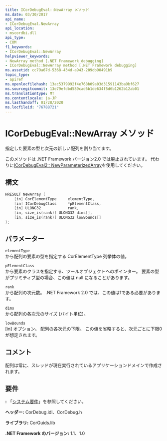 ```yaml
---
title: ICorDebugEval::NewArray メソッド
ms.date: 03/30/2017
api_name:
- ICorDebugEval.NewArray
api_location:
- mscordbi.dll
api_type:
- COM
f1_keywords:
- ICorDebugEval::NewArray
helpviewer_keywords:
- NewArray method [.NET Framework debugging]
- ICorDebugEval::NewArray method [.NET Framework debugging]
ms.assetid: cc79a67d-5368-434d-a943-209db90491b9
topic_type:
- apiref
ms.openlocfilehash: 13ac5379992f4e768b09a03d31591143ba9bf627
ms.sourcegitcommit: 13e79efdbd589cad6b1de634f5d6b1262b12ab01
ms.translationtype: MT
ms.contentlocale: ja-JP
ms.lasthandoff: 01/28/2020
ms.locfileid: "76788721"
---
```

# <a name="icordebugevalnewarray-method"></a>ICorDebugEval::NewArray メソッド
指定した要素の型と次元の新しい配列を割り当てます。  
  
 このメソッドは .NET Framework バージョン2.0 では廃止されています。 代わりに[ICorDebugEval2:: NewParameterizedArray](icordebugeval2-newparameterizedarray-method.md)を使用してください。  
  
## <a name="syntax"></a>構文  
  
```cpp  
HRESULT NewArray (  
    [in] CorElementType     elementType,  
    [in] ICorDebugClass     *pElementClass,  
    [in] ULONG32            rank,  
    [in, size_is(rank)] ULONG32 dims[],  
    [in, size_is(rank)] ULONG32 lowBounds[]  
);  
```  
  
## <a name="parameters"></a>パラメーター  
 `elementType`  
 から配列の要素の型を指定する CorElementType 列挙体の値。  
  
 `pElementClass`  
 から要素のクラスを指定する、ツールオブジェクトへのポインター。 要素の型がプリミティブ型の場合、この値は null になることがあります。  
  
 `rank`  
 から配列の次元数。 .NET Framework 2.0 では、この値は1である必要があります。  
  
 `dims`  
 から配列の各次元のサイズ (バイト単位)。  
  
 `lowBounds`  
 [in] オプション。 配列の各次元の下限。 この値を省略すると、次元ごとに下限0が想定されます。  
  
## <a name="remarks"></a>コメント  
 配列は常に、スレッドが現在実行されているアプリケーションドメインで作成されます。  
  
## <a name="requirements"></a>要件  
 **:** 「[システム要件](../../../../docs/framework/get-started/system-requirements.md)」を参照してください。  
  
 **ヘッダー:** CorDebug.idl、CorDebug.h  
  
 **ライブラリ:** CorGuids.lib  
  
 **.NET Framework のバージョン:** 1.1、1.0
